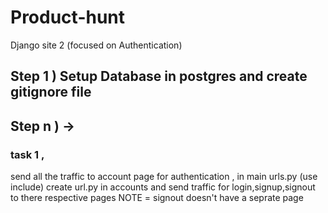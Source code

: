 # Product-hunt

Django site 2 (focused on Authentication)

## Step 1 ) Setup Database in postgres and create gitignore file

## Step n ) ->

### task 1 ,

send all the traffic to account page for authentication , in main urls.py (use include)
create url.py in accounts and send traffic for login,signup,signout to there respective pages
NOTE = signout doesn't have a seprate page
